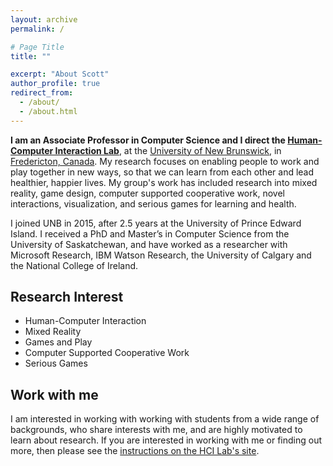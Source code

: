 ```yaml
---
layout: archive
permalink: /

# Page Title
title: ""

excerpt: "About Scott"
author_profile: true
redirect_from:
  - /about/
  - /about.html
---
```


**I am an Associate Professor in Computer Science and I direct the [Human-Computer Interaction Lab](htps://hci.cs.unb.ca)**, at the [University of New Brunswick](https://www.unb.ca), in [Fredericton, Canada](https://en.wikipedia.org/wiki/Fredericton). My research focuses on enabling people to work and play together in new ways, so that we can learn from each other and lead healthier, happier lives. My group's work has included research into mixed reality, game design, computer supported cooperative work, novel interactions, visualization, and serious games for learning and health. 

I joined UNB in 2015, after 2.5 years at the University of Prince Edward Island. I received a PhD and Master’s in Computer Science from the University of Saskatchewan, and have worked as a researcher with Microsoft Research, IBM Watson Research, the University of Calgary and the National College of Ireland.  

## Research Interest
- Human-Computer Interaction
- Mixed Reality
- Games and Play
- Computer Supported Cooperative Work
- Serious Games 

## Work with me
I am interested in working with working with students from a wide range of backgrounds, who share interests with me, and are highly motivated to learn about research. If you are interested in working with me or finding out more, then please see the [instructions on the HCI Lab's site](http://hcilab.github.io/join-us).
